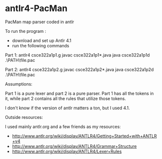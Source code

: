 antlr4-PacMan
=============

PacMan map parser coded in antlr

To run the program :

- download and set up Antlr 4.1
- run the following commands

Part 1:
	antlr4 csce322a1p1.g
	javac csce322a1p1*.java
	java csce322a1p1d .\PATH\file.pac

Part 2: 
	antlr4 csce322a1p2.g
	javac csce322a1p2*.java
	java csce322a1p2d .\PATH\file.pac

Assumptions:

Part 1 is a pure lexer and part 2 is a pure parser. Part 1 has all the tokens in it, while part 2 contains all the rules that utilize those tokens.

I don't know if the version of antlr matters a ton, but I used 4.1.

Outside resources:

I used mainly antlr.org and a few friends as my resources:
- http://www.antlr.org/wiki/display/ANTLR4/Getting+Started+with+ANTLR+v4
- http://www.antlr.org/wiki/display/ANTLR4/Grammar+Structure
- http://www.antlr.org/wiki/display/ANTLR4/Lexer+Rules
